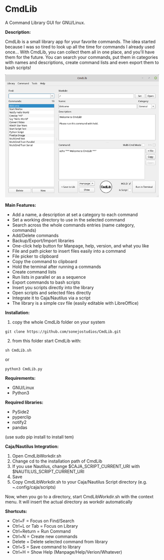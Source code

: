 # CmdLib
A Command Library GUI for GNU/Linux.



__Description:__

CmdLib is a small library app for your favorite commands. The idea started because I was so tired to look up all the time for commands I already used once... With CmdLib, you can collect them all in one place, and you'll have them for the future. You can search your commands, put them in categories with names and descriptions, create command lists and even export them to bash scripts!


![screenshot](https://github.com/sonejostudios/CmdLib/blob/master/CmdLib.png "CmdLib")


__Main Features:__

* Add a name, a description at set a category to each command
* Set a working directory to use in the selected command
* Search across the whole commands entries (name category, commands)
* Add/Delete commands
* Backup/Export/Import libraries
* One-click help button for Manpage, help, version, and what you like
* File and path picker to insert files easily into a command
* File picker to clipboard
* Copy the command to clipboard 
* Hold the terminal after running a commands
* Create command lists
* Run lists in parallel or as a sequence
* Export commands to bash scripts
* Insert you scripts directly into the library
* Open scripts and selected files directly
* Integrate it to Caja/Nautilus via a script
* The library is a simple csv file (easily editable with LibreOffice)


  

__Installation:__

1. copy the whole CmdLib folder on your system
```
git clone https://github.com/sonejostudios/CmdLib.git
```

2. from this folder start CmdLib with:
```
sh CmdLib.sh
```
or
```
python3 CmdLib.py
```

__Requirements:__

* GNU/Linux
* Python3

__Required libraries:__

* PySide2
* pyperclip
* notify2
* pandas

(use sudo pip install to install tem)


__Caja/Nautilus Integration:__

1. Open CmdLibWorkdir.sh
2. Change cd to the installation path of CmdLib
3. If you use Nautilus, change $CAJA_SCRIPT_CURRENT_URI with $NAUTILUS_SCRIPT_CURRENT_URI
4. Save
5. Copy CmdLibWorkdir.sh to your Caja/Nautilus Script directory (e.g. ~.config/caja/scripts)

Now, when you go to a directory, start CmdLibWorkdir.sh with the context menu. It will insert the actual directory as workdir automatically


__Shortcuts:__

* Ctrl+F = Focus on Find/Search
* Ctrl+L or Tab = Focus on Library
* Ctrl+Return = Run Command 
* Ctrl+N = Create new commands
* Delete = Delete selected command from library
* Ctrl+S = Save command to library
* Ctrl+H = Show Help (Manpage/Help/Verion/Whatever)






